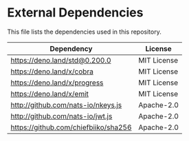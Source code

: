 # External Dependencies

This file lists the dependencies used in this repository.

| Dependency                           | License     |
| ------------------------------------ | ----------- |
| https://deno.land/std@0.200.0        | MIT License |
| https://deno.land/x/cobra            | MIT License |
| https://deno.land/x/progress         | MIT License |
| https://deno.land/x/emit             | MIT License |
| http://github.com/nats-io/nkeys.js   | Apache-2.0  |
| http://github.com/nats-io/jwt.js     | Apache-2.0  |
| https://github.com/chiefbiiko/sha256 | Apache-2.0  |
